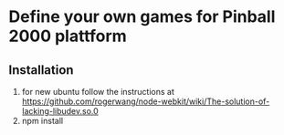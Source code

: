 # Define your own games for Pinball 2000 plattform

## Installation

1. for new ubuntu follow the instructions at https://github.com/rogerwang/node-webkit/wiki/The-solution-of-lacking-libudev.so.0
1. npm install
